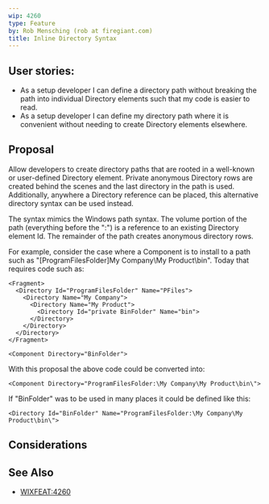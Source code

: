 ```yaml
---
wip: 4260
type: Feature
by: Rob Mensching (rob at firegiant.com)
title: Inline Directory Syntax
---
```


## User stories:

* As a setup developer I can define a directory path without breaking the path into individual Directory elements such that my code is easier to read.
* As a setup developer I can define my directory path where it is convenient without needing to create Directory elements elsewhere.


## Proposal

Allow developers to create directory paths that are rooted in a well-known or user-defined Directory element. Private anonymous Directory rows are created behind the scenes and the last directory in the path is used. Additionally, anywhere a Directory reference can be placed, this alternative directory syntax can be used instead.

The syntax mimics the Windows path syntax. The volume portion of the path (everything before the ":") is a reference to an existing Directory element Id. The remainder of the path creates anonymous directory rows.

For example, consider the case where a Component is to install to a path such as "[ProgramFilesFolder]My Company\My Product\bin". Today that requires code such as:

    <Fragment>
      <Directory Id="ProgramFilesFolder" Name="PFiles">
        <Directory Name="My Company">
          <Directory Name="My Product">
            <Directory Id="private BinFolder" Name="bin">
          </Directory>
        </Directory>
      </Directory>
    </Fragment>

    <Component Directory="BinFolder">

With this proposal the above code could be converted into:

    <Component Directory="ProgramFilesFolder:\My Company\My Product\bin\">

If "BinFolder" was to be used in many places it could be defined like this:

    <Directory Id="BinFolder" Name="ProgramFilesFolder:\My Company\My Product\bin\">


## Considerations


## See Also

* [WIXFEAT:4260](http://wixtoolset.org/issues/4260/)
